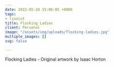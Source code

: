 ```yaml
---
date: 2022-05-20 15:06:05 +0000
tags:
- linocut
title: Flocking Ladies
client: Personal
image: "/assets/img/uploads/flocking-ladies.jpg"
multiple_images: []
svg: false

---
```

Flocking Ladies - Original artwork by Isaac Horton